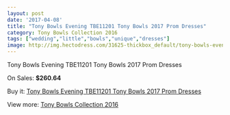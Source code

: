 ```yaml
---
layout: post
date: '2017-04-08'
title: "Tony Bowls Evening TBE11201 Tony Bowls 2017 Prom Dresses"
category: Tony Bowls Collection 2016
tags: ["wedding","little","bowls","unique","dresses"]
image: http://img.hectodress.com/31625-thickbox_default/tony-bowls-evening-tbe11201-tony-bowls-2012-prom-dresses.jpg
---
```

Tony Bowls Evening TBE11201 Tony Bowls 2017 Prom Dresses

On Sales: **$260.64**
<a href="https://www.hectodress.com/tony-bowls-collection-2013/14461-tony-bowls-evening-tbe11201-tony-bowls-2012-prom-dresses.html"><amp-img layout="responsive" width="600" height="600" src="//img.hectodress.com/31625-thickbox_default/tony-bowls-evening-tbe11201-tony-bowls-2012-prom-dresses.jpg" alt="Tony Bowls Evening TBE11201 Tony Bowls 2017 Prom Dresses 0" /></a>
<a href="https://www.hectodress.com/tony-bowls-collection-2013/14461-tony-bowls-evening-tbe11201-tony-bowls-2012-prom-dresses.html"><amp-img layout="responsive" width="600" height="600" src="//img.hectodress.com/31629-thickbox_default/tony-bowls-evening-tbe11201-tony-bowls-2012-prom-dresses.jpg" alt="Tony Bowls Evening TBE11201 Tony Bowls 2017 Prom Dresses 1" /></a>
<a href="https://www.hectodress.com/tony-bowls-collection-2013/14461-tony-bowls-evening-tbe11201-tony-bowls-2012-prom-dresses.html"><amp-img layout="responsive" width="600" height="600" src="//img.hectodress.com/31628-thickbox_default/tony-bowls-evening-tbe11201-tony-bowls-2012-prom-dresses.jpg" alt="Tony Bowls Evening TBE11201 Tony Bowls 2017 Prom Dresses 2" /></a>
<a href="https://www.hectodress.com/tony-bowls-collection-2013/14461-tony-bowls-evening-tbe11201-tony-bowls-2012-prom-dresses.html"><amp-img layout="responsive" width="600" height="600" src="//img.hectodress.com/31627-thickbox_default/tony-bowls-evening-tbe11201-tony-bowls-2012-prom-dresses.jpg" alt="Tony Bowls Evening TBE11201 Tony Bowls 2017 Prom Dresses 3" /></a>
<a href="https://www.hectodress.com/tony-bowls-collection-2013/14461-tony-bowls-evening-tbe11201-tony-bowls-2012-prom-dresses.html"><amp-img layout="responsive" width="600" height="600" src="//img.hectodress.com/31626-thickbox_default/tony-bowls-evening-tbe11201-tony-bowls-2012-prom-dresses.jpg" alt="Tony Bowls Evening TBE11201 Tony Bowls 2017 Prom Dresses 4" /></a>

Buy it: [Tony Bowls Evening TBE11201 Tony Bowls 2017 Prom Dresses](https://www.hectodress.com/tony-bowls-collection-2013/14461-tony-bowls-evening-tbe11201-tony-bowls-2012-prom-dresses.html "Tony Bowls Evening TBE11201 Tony Bowls 2017 Prom Dresses")

View more: [Tony Bowls Collection 2016](https://www.hectodress.com/259-tony-bowls-collection-2013 "Tony Bowls Collection 2016")
